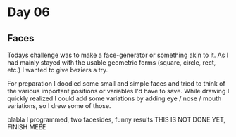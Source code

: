 # Day 06

## Faces

Todays challenge was to make a face-generator or something akin to it.
As I had mainly stayed with the usable geometric forms (square, circle, rect, etc.) I wanted to give beziers a try.

For preparation I doodled some small and simple faces and tried to think of the various important positions or variables I'd have to save.
While drawing I quickly realized I could add some variations by adding eye / nose / mouth variations, so I drew some of those.

blabla I programmed, two facesides, funny results
THIS IS NOT DONE YET, FINISH MEEE